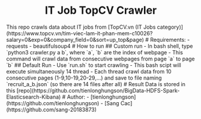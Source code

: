 <div align="center">

# IT Job TopCV Crawler

</div>
This repo crawls data about IT jobs from [TopCV.vn (IT Jobs category)](https://www.topcv.vn/tim-viec-lam-it-phan-mem-c10026?salary=0&exp=0&company_field=0&sort=up_top&page)
# Requirements:
- requests
- beautifulsoup4
# How to run
## Custom run
- In bash shell, type `python3 crawler.py a b`, where `a`, `b` are the index of webpage
- This command will crawl data from consecutive webpages from page `a` to page `b`
## Default Run
- Use `run.sh` to start crawling
- This bash scipt will execute simultaneously 14 thread
- Each thread crawl data from 10 consecutive pages (1-9,10-19,20-29,...) and save to file naming `recruit_a_b.json` (so there are 14 files after all)
# Result
Data is stored in this [repo](https://github.com/tienlonghungson/BigData-HDFS-Spark-Elasticsearch-Kibana)
# Author:
- [tienlonghungson](https://github.com/tienlonghungson)
- [Sang Cac](https://github.com/sang-20183873)
